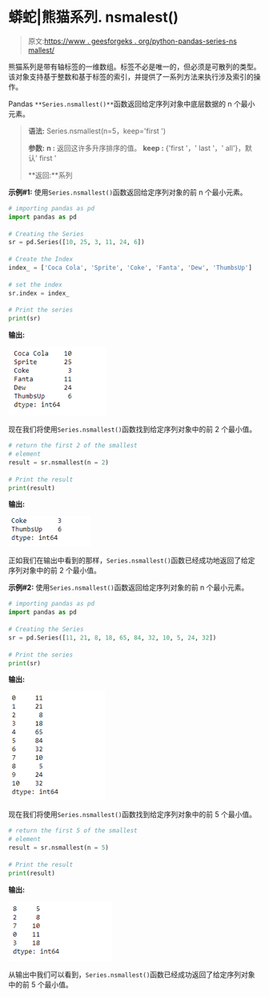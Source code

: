 # 蟒蛇|熊猫系列. nsmalest()

> 原文:[https://www . geesforgeks . org/python-pandas-series-ns mallest/](https://www.geeksforgeeks.org/python-pandas-series-nsmallest/)

熊猫系列是带有轴标签的一维数组。标签不必是唯一的，但必须是可散列的类型。该对象支持基于整数和基于标签的索引，并提供了一系列方法来执行涉及索引的操作。

Pandas `**Series.nsmallest()**`函数返回给定序列对象中底层数据的 n 个最小元素。

> **语法:** Series.nsmallest(n=5，keep='first ')
> 
> **参数:**
> **n :** 返回这许多升序排序的值。
> **keep :** {'first '，' last '，' all'}，默认' first '
> 
> **返回:**系列

**示例#1:** 使用`Series.nsmallest()`函数返回给定序列对象的前 n 个最小元素。

```py
# importing pandas as pd
import pandas as pd

# Creating the Series
sr = pd.Series([10, 25, 3, 11, 24, 6])

# Create the Index
index_ = ['Coca Cola', 'Sprite', 'Coke', 'Fanta', 'Dew', 'ThumbsUp']

# set the index
sr.index = index_

# Print the series
print(sr)
```

**输出:**

![](img/dab04769c1239f7411b50876f1fa5e58.png)

现在我们将使用`Series.nsmallest()`函数找到给定序列对象中的前 2 个最小值。

```py
# return the first 2 of the smallest
# element
result = sr.nsmallest(n = 2)

# Print the result
print(result)
```

**输出:**

![](img/c0210cfe566192965cf41ea48633c047.png)

正如我们在输出中看到的那样，`Series.nsmallest()`函数已经成功地返回了给定序列对象中的前 2 个最小值。

**示例#2:** 使用`Series.nsmallest()`函数返回给定序列对象的前 n 个最小元素。

```py
# importing pandas as pd
import pandas as pd

# Creating the Series
sr = pd.Series([11, 21, 8, 18, 65, 84, 32, 10, 5, 24, 32])

# Print the series
print(sr)
```

**输出:**

![](img/d52f8833298554c10ba883da368913f5.png)

现在我们将使用`Series.nsmallest()`函数找到给定序列对象中的前 5 个最小值。

```py
# return the first 5 of the smallest
# element
result = sr.nsmallest(n = 5)

# Print the result
print(result)
```

**输出:**

![](img/8de0296c49b6d86bdbb747af583e9505.png)

从输出中我们可以看到，`Series.nsmallest()`函数已经成功返回了给定序列对象中的前 5 个最小值。